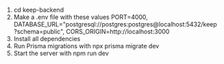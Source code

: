 1. cd keep-backend
2. Make a .env file with these values PORT=4000, DATABASE_URL="postgresql://postgres:postgres@localhost:5432/keep?schema=public", CORS_ORIGIN=http://localhost:3000
3. Install all dependencies
4. Run Prisma migrations with npx prisma migrate dev
5. Start the server with npm run dev
